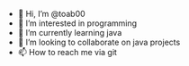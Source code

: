 - 👋 Hi, I’m @toab00
- 👀 I’m interested in programming
- 🌱 I’m currently learning java 
- 💞️ I’m looking to collaborate on java projects
- 📫 How to reach me via git

<!---
toab00/toab00 is a ✨ special ✨ repository because its `README.md` (this file) appears on your GitHub profile.
You can click the Preview link to take a look at your changes.
--->
